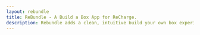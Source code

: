 ```yaml
---
layout: rebundle
title: ReBundle - A Build a Box App for ReCharge.
description: Rebundle adds a clean, intuitive build your own box experience to your Shopify store. Your customers pick and choose the items they love, boosting conversion and subscriber retention!
---
```


